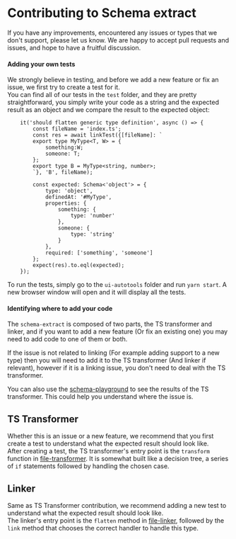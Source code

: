 # Contributing to Schema extract

If you have any improvements, encountered any issues or types that we don't support, please let us know. We are happy to accept pull requests and issues, and hope to have a fruitful discussion.

#### Adding your own tests
We strongly believe in testing, and before we add a new feature or fix an issue, we first try to create a test for it.  
You can find all of our tests in the `test` folder, and they are pretty straightforward, you simply write your code as a string and the expected result as an object and we compare the result to the expected object:

```
    it('should flatten generic type definition', async () => {
        const fileName = 'index.ts';
        const res = await linkTest({[fileName]: `
        export type MyType<T, W> = {
            something:W;
            someone: T;
        };
        export type B = MyType<string, number>;
        `}, 'B', fileName);

        const expected: Schema<'object'> = {
            type: 'object',
            definedAt: '#MyType',
            properties: {
                something: {
                    type: 'number'
                },
                someone: {
                    type: 'string'
                }
            },
            required: ['something', 'someone']
        };
        expect(res).to.eql(expected);
    });
```

To run the tests, simply go to the `ui-autotools` folder and run `yarn start`. A new browser window will open and it will display all the tests.

#### Identifying where to add your code
The `schema-extract` is composed of two parts, the TS transformer and linker, and if you want to add a new feature (Or fix an existing one) you may need to add code to one of them or both.

If the issue is not related to linking (For example adding support to a new type) then you will need to add it to the TS transformer (And linker if relevant), however if it is a linking issue, you don't need to deal with the TS transformer.

You can also use the [schema-playground](../schema-playground) to see the results of the TS transformer. This could help you understand where the issue is.

## TS Transformer
Whether this is an issue or a new feature, we recommend that you first create a test to understand what the expected result should look like.  
After creating a test, the TS transformer's entry point is the `transform` function in [file-transformer](src/file-transformer.ts). It is somewhat built like a decision tree, a series of `if` statements followed by handling the chosen case.  

## Linker
Same as TS Transformer contribution, we recommend adding a new test to understand what the expected result should look like.  
The linker's entry point is the `flatten` method in [file-linker](src/file-linker.ts), followed by the `link` method that chooses the correct handler to handle this type.  